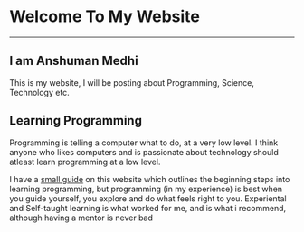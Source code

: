# Welcome To My Website #

----------

## I am Anshuman Medhi ##

This is my website, I will be posting about Programming, Science, Technology etc.

## Learning Programming ##

Programming is telling a computer what to do, at a very low level.
I think anyone who likes computers and is passionate about technology should atleast learn programming at a low level.

I have a [small guide](LearnToProgram.html) on this website which outlines the beginning steps into learning programming, but programming (in my experience) is best when you guide yourself, you explore and do what feels right to you. Experiental and Self-taught learning is what worked for me, and is what i recommend, although having a mentor is never bad
